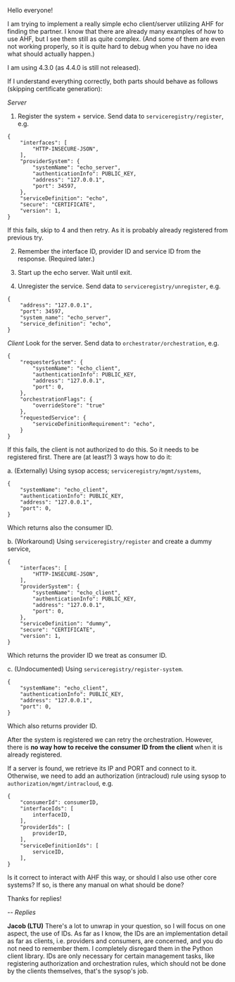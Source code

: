 Hello everyone!

I am trying to implement a really simple echo client/server utilizing AHF for finding the partner. I know that there are already many examples of how to use AHF, but I see them still as quite complex. (And some of them are even not working properly, so it is quite hard to debug when you have no idea what should actually happen.)

I am using 4.3.0 (as 4.4.0 is still not released).

If I understand everything correctly, both parts should behave as follows (skipping certificate generation):

*Server*
1. Register the system + service. Send data to `serviceregistry/register`, e.g.
```
{
    "interfaces": [
        "HTTP-INSECURE-JSON",
    ],
    "providerSystem": {
        "systemName": "echo_server",
        "authenticationInfo": PUBLIC_KEY,
        "address": "127.0.0.1",
        "port": 34597,
    },
    "serviceDefinition": "echo",
    "secure": "CERTIFICATE",
    "version": 1,
}
```
If this fails, skip to 4 and then retry. As it is probably already registered from previous try.

2. Remember the interface ID, provider ID and service ID from the response. (Required later.)

3. Start up the echo server. Wait until exit.

4. Unregister the service. Send data to `serviceregistry/unregister`, e.g.
```
{
    "address": "127.0.0.1",
    "port": 34597,
    "system_name": "echo_server",
    "service_definition": "echo",
}
```

*Client*
Look for the server. Send data to `orchestrator/orchestration`, e.g.
```
{
    "requesterSystem": {
        "systemName": "echo_client",
        "authenticationInfo": PUBLIC_KEY,
        "address": "127.0.0.1",
        "port": 0,
    },
    "orchestrationFlags": {
        "overrideStore": "true"
    },
    "requestedService": {
        "serviceDefinitionRequirement": "echo",
    }
}
```

If this fails, the client is not authorized to do this. So it needs to be
registered first. There are (at least?) 3 ways how to do it:

a. (Externally) Using sysop access; `serviceregistry/mgmt/systems`,
```
{
    "systemName": "echo_client",
    "authenticationInfo": PUBLIC_KEY,
    "address": "127.0.0.1",
    "port": 0,
}
```
Which returns also the consumer ID.

b. (Workaround) Using `serviceregistry/register` and create a dummy service,
```
{
    "interfaces": [
        "HTTP-INSECURE-JSON",
    ],
    "providerSystem": {
        "systemName": "echo_client",
        "authenticationInfo": PUBLIC_KEY,
        "address": "127.0.0.1",
        "port": 0,
    },
    "serviceDefinition": "dummy",
    "secure": "CERTIFICATE",
    "version": 1,
}
```
Which returns the provider ID we treat as consumer ID.

c. (Undocumented) Using `serviceregistry/register-system`.
```
{
    "systemName": "echo_client",
    "authenticationInfo": PUBLIC_KEY,
    "address": "127.0.0.1",
    "port": 0,
}
```
Which also returns provider ID.


After the system is registered we can retry the orchestration. However,
there is **no way how to receive the consumer ID from the client** when
it is already registered.

If a server is found, we retrieve its IP and PORT and connect to it. Otherwise,
we need to add an authorization (intracloud) rule using sysop to `authorization/mgmt/intracloud`, e.g.
```
{
    "consumerId": consumerID,
    "interfaceIds": [
        interfaceID,
    ],
    "providerIds": [
        providerID,
    ],
    "serviceDefinitionIds": [
        serviceID,
    ],
}
```


Is it correct to interact with AHF this way, or should I also use other core systems?
If so, is there any manual on what should be done?

Thanks for replies!


--
_Replies_

**Jacob (LTU)**
There's a lot to unwrap in your question, so I will focus on one aspect, the use of IDs. As far as I know, the IDs are an implementation detail as far as clients, i.e. providers and consumers, are concerned, and you do not need to remember them. I completely disregard them in the Python client library.
IDs are only necessary for certain management tasks, like registering authorization and orchestration rules, which should not be done by the clients themselves, that's the sysop's job.